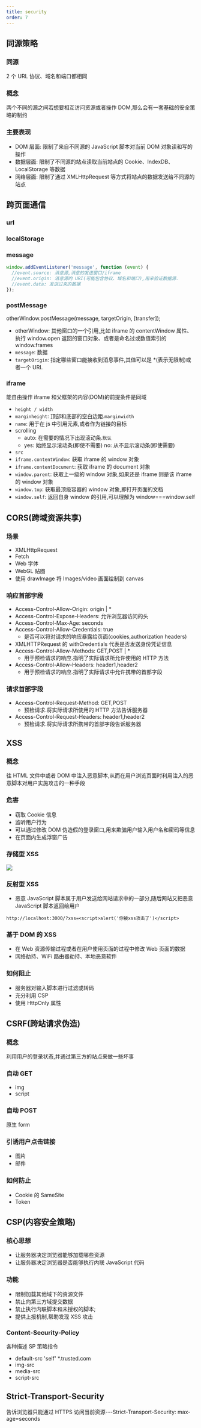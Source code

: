 ```yaml
---
title: security
order: 7
---
```


## 同源策略

### 同源

2 个 URL 协议、域名和端口都相同

### 概念

两个不同的源之间若想要相互访问资源或者操作 DOM,那么会有一套基础的安全策略的制约

### 主要表现

- DOM 层面: 限制了来自不同源的 JavaScript 脚本对当前 DOM 对象读和写的操作
- 数据层面: 限制了不同源的站点读取当前站点的 Cookie、IndexDB、LocalStorage 等数据
- 网络层面: 限制了通过 XMLHttpRequest 等方式将站点的数据发送给不同源的站点

## 跨页面通信

### url

### localStorage

### message

```js
window.addEventListener('message', function (event) {
  //event.source: 消息源,消息的发送窗口/iframe
  //event.origin: 消息源的 URI(可能包含协议、域名和端口),用来验证数据源.
  //event.data: 发送过来的数据
});
```

### postMessage

otherWindow.postMessage(message, targetOrigin, [transfer]);

- otherWindow: 其他窗口的一个引用,比如 iframe 的 contentWindow 属性、执行 window.open 返回的窗口对象、或者是命名过或数值索引的 window.frames
- `message`: 数据
- `targetOrigin`: 指定哪些窗口能接收到消息事件,其值可以是 \*(表示无限制)或者一个 URI.

### iframe

能自由操作 iframe 和父框架的内容(DOM)的前提条件是同域

- `height / width`
- `marginheight`: 顶部和底部的空白边距.`marginwidth`
- `name`: 用于在 js 中引用元素,或者作为链接的目标
- scrolling
  - auto: 在需要的情况下出现滚动条.`默认`
  - yes: 始终显示滚动条(即使不需要) no: 从不显示滚动条(即使需要)
- `src`
- `iframe.contentWindow`: 获取 iframe 的 window 对象
- `iframe.contentDocument`: 获取 iframe 的 document 对象
- `window.parent`: 获取上一级的 window 对象,如果还是 iframe 则是该 iframe 的 window 对象
- `window.top`: 获取最顶级容器的 window 对象,即打开页面的文档
- `window.self`: 返回自身 window 的引用,可以理解为 window===window.self

## CORS(跨域资源共享)

### 场景

- XMLHttpRequest
- Fetch
- Web 字体
- WebGL 贴图
- 使用 drawImage 将 Images/video 画面绘制到 canvas

### 响应首部字段

- Access-Control-Allow-Origin: origin | \*
- Access-Control-Expose-Headers: 允许浏览器访问的头
- Access-Control-Max-Age: seconds
- Access-Control-Allow-Credentials: true
  - 是否可以将对请求的响应暴露给页面(cookies,authorization headers)
- XMLHTTPRequest 的 withCredentials 代表是否发送身份凭证信息
- Access-Control-Allow-Methods: GET,POST | \*
  - 用于预检请求的响应.指明了实际请求所允许使用的 HTTP 方法
- Access-Control-Allow-Headers: header1,header2
  - 用于预检请求的响应.指明了实际请求中允许携带的首部字段

### 请求首部字段

- Access-Control-Request-Method: GET,POST
  - 预检请求.将实际请求所使用的 HTTP 方法告诉服务器
- Access-Control-Request-Headers: header1,header2
  - 预检请求.将实际请求所携带的首部字段告诉服务器

## XSS

### 概念

往 HTML 文件中或者 DOM 中注入恶意脚本,从而在用户浏览页面时利用注入的恶意脚本对用户实施攻击的一种手段

### 危害

- 窃取 Cookie 信息
- 监听用户行为
- 可以通过修改 DOM 伪造假的登录窗口,用来欺骗用户输入用户名和密码等信息
- 在页面内生成浮窗广告

### 存储型 XSS

![](../assets/browser/storageXss.png)

### 反射型 XSS

- 恶意 JavaScript 脚本属于用户发送给网站请求中的一部分,随后网站又把恶意 JavaScript 脚本返回给用户

```text
http://localhost:3000/?xss=<script>alert('你被xss攻击了')</script>
```

### 基于 DOM 的 XSS

- 在 Web 资源传输过程或者在用户使用页面的过程中修改 Web 页面的数据
- 网络劫持、WiFi 路由器劫持、本地恶意软件

### 如何阻止

- 服务器对输入脚本进行过滤或转码
- 充分利用 CSP
- 使用 HttpOnly 属性

## CSRF(跨站请求伪造)

### 概念

利用用户的登录状态,并通过第三方的站点来做一些坏事

### 自动 GET

- img
- script

### 自动 POST

原生 form

### 引诱用户点击链接

- 图片
- 邮件

### 如何防止

- Cookie 的 SameSite
- Token

## CSP(内容安全策略)

### 核心思想

- 让服务器决定浏览器能够加载哪些资源
- 让服务器决定浏览器是否能够执行内联 JavaScript 代码

### 功能

- 限制加载其他域下的资源文件
- 禁止向第三方域提交数据
- 禁止执行内联脚本和未授权的脚本;
- 提供上报机制,帮助发现 XSS 攻击

### Content-Security-Policy

各种描述 SP 策略指令

- default-src 'self' \*.trusted.com
- img-src
- media-src
- script-src

## Strict-Transport-Security

告诉浏览器只能通过 HTTPS 访问当前资源---Strict-Transport-Security: max-age=seconds
